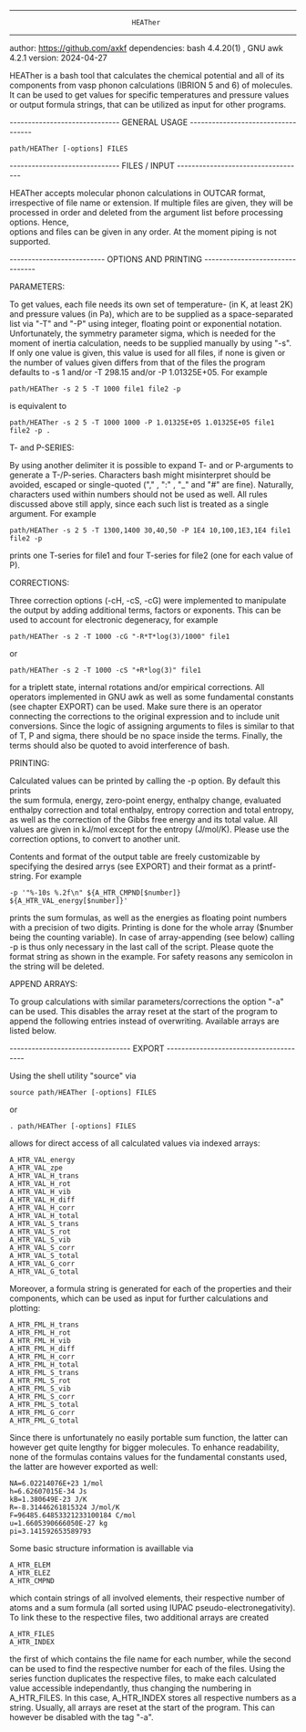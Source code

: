 --------------------------------------------------------------------------------
                                  HEATher
--------------------------------------------------------------------------------

author:       https://github.com/axkf
dependencies: bash 4.4.20(1) , GNU awk 4.2.1
version:      2024-04-27


  HEATher is a bash tool that calculates the chemical potential and all of its 
  components from vasp phonon calculations (IBRION 5 and 6) of molecules. It can 
  be used to get values for specific temperatures and pressure values or output 
  formula strings, that can be utilized as input for other programs.


------------------------------ GENERAL USAGE -----------------------------------

    path/HEATher [-options] FILES

------------------------------ FILES / INPUT -----------------------------------


  HEATher accepts molecular phonon calculations in OUTCAR format, irrespective of 
  file name or extension. If multiple files are given, they will be processed in 
  order and deleted from the argument list before processing options. Hence,  
  options and files can be given in any order. At the moment piping is not
  supported.


-------------------------- OPTIONS AND PRINTING --------------------------------


PARAMETERS:

  To get values, each file needs its own set of temperature- (in K, at least 2K) 
  and pressure values (in Pa), which are to be supplied as a space-separated list 
  via "-T" and "-P" using integer, floating point or exponential notation. 
  Unfortunately, the symmetry parameter sigma, which is needed for the moment of 
  inertia calculation, needs to be supplied manually by using "-s". If only 
  one value is given, this value is used for all files, if none is given or the 
  number of values given differs from that of the files the program defaults to 
  -s 1 and/or -T 298.15 and/or -P 1.01325E+05. For example
  
    path/HEATher -s 2 5 -T 1000 file1 file2 -p

  is equivalent to
  
    path/HEATher -s 2 5 -T 1000 1000 -P 1.01325E+05 1.01325E+05 file1 file2 -p .
  
  
T- and P-SERIES:
  
  By using another delimiter it is possible to expand T- and or P-arguments 
  to generate a T-/P-series. Characters bash might misinterpret should be 
  avoided, escaped or single-quoted ("," , ":" , "_" and "#" are fine). Naturally, 
  characters used within numbers should not be used as well. All rules discussed 
  above still apply, since each such list is treated as a single argument. For 
  example
  
    path/HEATher -s 2 5 -T 1300,1400 30,40,50 -P 1E4 10,100,1E3,1E4 file1 file2 -p
  
  prints one T-series for file1 and four T-series for file2 (one for each value 
  of P).
  
  
CORRECTIONS:
  
  Three correction options (-cH, -cS, -cG) were implemented to manipulate the output 
  by adding additional terms, factors or exponents. This can be used to account for 
  electronic degeneracy, for example
  
    path/HEATher -s 2 -T 1000 -cG "-R*T*log(3)/1000" file1
  
  or
  
    path/HEATher -s 2 -T 1000 -cS "+R*log(3)" file1
  
  for a triplett state, internal rotations and/or empirical corrections. All 
  operators implemented in GNU awk as well as some fundamental constants (see 
  chapter EXPORT) can be used. Make sure there is an operator connecting the 
  corrections to the original expression and to include unit conversions. Since the 
  logic of assigning arguments to files is similar to that of T, P and sigma, there 
  should be no space inside the terms. Finally, the terms should also be quoted to 
  avoid interference of bash.
  

PRINTING:

  Calculated values can be printed by calling the -p option. By default this prints  
  the sum formula, energy, zero-point energy, enthalpy change, evaluated enthalpy 
  correction and total enthalpy, entropy correction and total entropy, as well as
  the correction of the Gibbs free energy and its total value. All values are given
  in kJ/mol except for the entropy (J/mol/K). Please use the correction options, to 
  convert to another unit.
  
  Contents and format of the output table are freely customizable by specifying the 
  desired arrys (see EXPORT) and their format as a printf-string. For example
  
    -p '"%-10s %.2f\n" ${A_HTR_CMPND[$number]} ${A_HTR_VAL_energy[$number]}'
  
  prints the sum formulas, as well as the energies as floating point numbers with a 
  precision of two digits. Printing is done for the whole array ($number being the 
  counting variable). In case of array-appending (see below) calling -p is thus only 
  necessary in the last call of the script. Please quote the format string as shown
  in the example. For safety reasons any semicolon in the string will be deleted.
  

APPEND ARRAYS:
  
  To group calculations with similar parameters/corrections the option "-a" can be 
  used. This disables the array reset at the start of the program to append the 
  following entries instead of overwriting. Available arrays are listed below.
  
  
--------------------------------- EXPORT ---------------------------------------


  Using the shell utility "source" via
  
    source path/HEATher [-options] FILES
  
  or
  
    . path/HEATher [-options] FILES

  allows for direct access of all calculated values via indexed arrays:
	
    A_HTR_VAL_energy
    A_HTR_VAL_zpe
    A_HTR_VAL_H_trans
    A_HTR_VAL_H_rot
    A_HTR_VAL_H_vib
    A_HTR_VAL_H_diff
    A_HTR_VAL_H_corr
    A_HTR_VAL_H_total
    A_HTR_VAL_S_trans
    A_HTR_VAL_S_rot
    A_HTR_VAL_S_vib
    A_HTR_VAL_S_corr
    A_HTR_VAL_S_total
    A_HTR_VAL_G_corr
    A_HTR_VAL_G_total
  
  Moreover, a formula string is generated for each of the properties and their 
  components, which can be used as input for further calculations and plotting:

    A_HTR_FML_H_trans
    A_HTR_FML_H_rot
    A_HTR_FML_H_vib
    A_HTR_FML_H_diff
    A_HTR_FML_H_corr
    A_HTR_FML_H_total
    A_HTR_FML_S_trans
    A_HTR_FML_S_rot
    A_HTR_FML_S_vib
    A_HTR_FML_S_corr
    A_HTR_FML_S_total
    A_HTR_FML_G_corr
    A_HTR_FML_G_total

  Since there is unfortunately no easily portable sum function, the latter can 
  however get quite lengthy for bigger molecules. To enhance readability, none
  of the formulas contains values for the fundamental constants used, the latter
  are however exported as well:
  
    NA=6.02214076E+23 1/mol
    h=6.62607015E-34 Js
    kB=1.380649E-23 J/K
    R=-8.31446261815324 J/mol/K
    F=96485.64853321233100184 C/mol
    u=1.6605390666050E-27 kg
    pi=3.141592653589793

  Some basic structure information is availlable via 
  
    A_HTR_ELEM
    A_HTR_ELEZ
    A_HTR_CMPND

  which contain strings of all involved elements, their respective number of 
  atoms and a sum formula (all sorted using IUPAC pseudo-electronegativity). To 
  link these to the respective files, two additional arrays are created
  
    A_HTR_FILES
    A_HTR_INDEX

  the first of which contains the file name for each number, while the second 
  can be used to find the respective number for each of the files. Using the 
  series function duplicates the respective files, to make each calculated value 
  accessible independantly, thus changing the numbering in A_HTR_FILES. In this 
  case, A_HTR_INDEX stores all respective numbers as a string. Usually, all arrays
  are reset at the start of the program. This can however be disabled with the 
  tag "-a".
